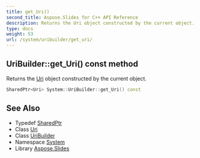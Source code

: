 ```yaml
---
title: get_Uri()
second_title: Aspose.Slides for C++ API Reference
description: Returns the Uri object constructed by the current object.
type: docs
weight: 53
url: /system/uribuilder/get_uri/
---
```

## UriBuilder::get_Uri() const method


Returns the [Uri](../../uri/) object constructed by the current object.

```cpp
SharedPtr<Uri> System::UriBuilder::get_Uri() const
```

## See Also

* Typedef [SharedPtr](../../sharedptr/)
* Class [Uri](../../uri/)
* Class [UriBuilder](../)
* Namespace [System](../../)
* Library [Aspose.Slides](../../../)